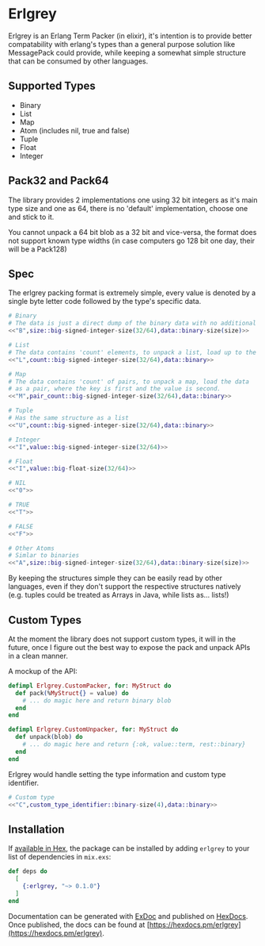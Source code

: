# Erlgrey

Erlgrey is an Erlang Term Packer (in elixir), it's intention is to provide better compatability with erlang's types than a general purpose solution like MessagePack could provide, while keeping a somewhat simple structure that can be consumed by other languages.

## Supported Types

* Binary
* List
* Map
* Atom (includes nil, true and false)
* Tuple
* Float
* Integer

## Pack32 and Pack64

The library provides 2 implementations one using 32 bit integers as it's main
type size and one as 64, there is no 'default' implementation, choose one and stick to it.

You cannot unpack a 64 bit blob as a 32 bit and vice-versa, the format does not
support known type widths (in case computers go 128 bit one day, their will be a Pack128)

## Spec

The erlgrey packing format is extremely simple, every value is denoted by a single byte letter code followed by the type's specific data.

```elixir
# Binary
# The data is just a direct dump of the binary data with no additional transformations
<<"B",size::big-signed-integer-size(32/64),data::binary-size(size)>>

# List
# The data contains 'count' elements, to unpack a list, load up to the count
<<"L",count::big-signed-integer-size(32/64),data::binary>>

# Map
# The data contains 'count' of pairs, to unpack a map, load the data
# as a pair, where the key is first and the value is second.
<<"M",pair_count::big-signed-integer-size(32/64),data::binary>>

# Tuple
# Has the same structure as a list
<<"U",count::big-signed-integer-size(32/64),data::binary>>

# Integer
<<"I",value::big-signed-integer-size(32/64)>>

# Float
<<"I",value::big-float-size(32/64)>>

# NIL
<<"0">>

# TRUE
<<"T">>

# FALSE
<<"F">>

# Other Atoms
# Simlar to binaries
<<"A",size::big-signed-integer-size(32/64),data::binary-size(size)>>
```

By keeping the structures simple they can be easily read by other languages, even if they don't support the respective structures natively (e.g. tuples could be treated as Arrays in Java, while lists as... lists!)

## Custom Types

At the moment the library does not support custom types, it will in the future, once I figure out the best way to expose the pack and unpack APIs in a clean manner.

A mockup of the API:

```elixir
defimpl Erlgrey.CustomPacker, for: MyStruct do
  def pack(%MyStruct{} = value) do
    # ... do magic here and return binary blob
  end
end

defimpl Erlgrey.CustomUnpacker, for: MyStruct do
  def unpack(blob) do
    # ... do magic here and return {:ok, value::term, rest::binary}
  end
end
```

Erlgrey would handle setting the type information and custom type identifier.

```elixir
# Custom type
<<"C",custom_type_identifier::binary-size(4),data::binary>>
```

## Installation

If [available in Hex](https://hex.pm/docs/publish), the package can be installed
by adding `erlgrey` to your list of dependencies in `mix.exs`:

```elixir
def deps do
  [
    {:erlgrey, "~> 0.1.0"}
  ]
end
```

Documentation can be generated with [ExDoc](https://github.com/elixir-lang/ex_doc)
and published on [HexDocs](https://hexdocs.pm). Once published, the docs can
be found at [https://hexdocs.pm/erlgrey](https://hexdocs.pm/erlgrey).
